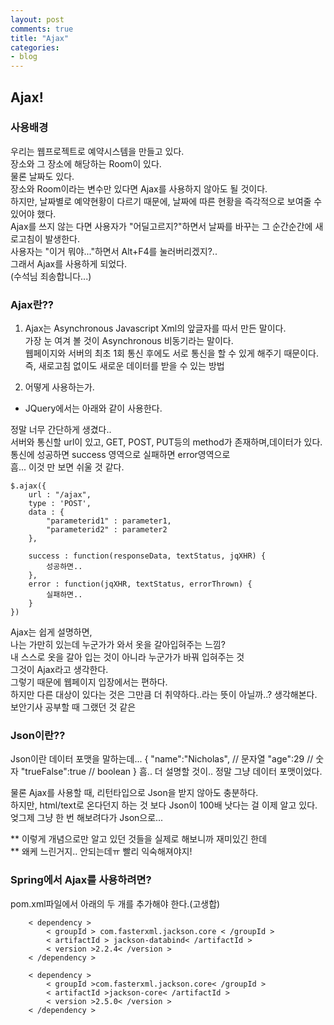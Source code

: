 ```yaml
---
layout: post
comments: true
title: "Ajax"
categories:
- blog
---
```


## Ajax!

### 사용배경
우리는 웹프로젝트로 예약시스템을 만들고 있다.<br>
장소와 그 장소에 해당하는 Room이 있다.<br>
물론 날짜도 있다.<br>
장소와 Room이라는 변수만 있다면 Ajax를 사용하지 않아도 될 것이다.<br>
하지만, 날짜별로 예약현황이 다르기 때문에, 날짜에 따른 현황을 즉각적으로 보여줄 수 있어야 했다.<br>
Ajax를 쓰지 않는 다면 사용자가 "어딜고르지?"하면서 날짜를 바꾸는 그 순간순간에 새로고침이 발생한다.<br>
사용자는 "이거 뭐야..."하면서 Alt+F4를 눌러버리겠지?..<br>
그래서 Ajax를 사용하게 되었다.<br>
(수석님 죄송합니다...)<br>

### Ajax란??
1. Ajax는 Asynchronous Javascript Xml의 앞글자를 따서 만든 말이다.<br>
가장 눈 여겨 볼 것이 Asynchronous 비동기라는 말이다.<br>
웹페이지와 서버의 최초 1회 통신 후에도 서로 통신을 할 수 있게 해주기 때문이다.<br>
즉, 새로고침 없이도 새로운 데이터를 받을 수 있는 방법<br>

2. 어떻게 사용하는가.
- JQuery에서는 아래와 같이 사용한다.



정말 너무 간단하게 생겼다..<br>
서버와 통신할 url이 있고, GET, POST, PUT등의 method가 존재하며,데이터가 있다.<br>
통신에 성공하면 success 영역으로 실패하면 error영역으로<br>
흠... 이것 만 보면 쉬울 것 같다.<br>

```
$.ajax({  
	url : "/ajax",  
	type : 'POST',  
	data : {  
		"parameterid1" : parameter1,  
		"parameterid2" : parameter2  
	},  
  
	success : function(responseData, textStatus, jqXHR) {  
		성공하면..  
	},  
	error : function(jqXHR, textStatus, errorThrown) {  
		실패하면..  
	}  
})  
```

Ajax는 쉽게 설명하면,<br>
나는 가만히 있는데 누군가가 와서 옷을 갈아입혀주는 느낌?<br>
내 스스로 옷을 갈아 입는 것이 아니라 누군가가 바꿔 입혀주는 것<br>
그것이 Ajax라고 생각한다.<br>
그렇기 때문에 웹페이지 입장에서는 편하다.<br>
하지만 다른 대상이 있다는 것은 그만큼 더 취약하다..라는 뜻이 아닐까..? 생각해본다.<br>
보안기사 공부할 때 그랬던 것 같은<br>


### Json이란??
Json이란 데이터 포맷을 말하는데...
{
	"name":"Nicholas",	// 문자열
	"age":29			// 숫자
	"trueFalse":true	// boolean
}
흠.. 더 설명할 것이.. 정말 그냥 데이터 포맷이었다.<br>

물론 Ajax를 사용할 때, 리턴타입으로 Json을 받지 않아도 충분하다.<br>
하지만, html/text로 온다던지 하는 것 보다 Json이 100배 낫다는 걸 이제 알고 있다.<br>
엊그제 그냥 한 번 해보려다가 Json으로...<br>

** 이렇게 개념으로만 알고 있던 것들을 실제로 해보니까 재미있긴 한데<br>
** 왜케 느린거지.. 안되는데ㅠ 빨리 익숙해져야지!<br>

### Spring에서 Ajax를 사용하려면?
pom.xml파일에서 아래의 두 개를 추가해야 한다.(고생합)<br>
```
	< dependency >  
		< groupId > com.fasterxml.jackson.core < /groupId >  
		< artifactId > jackson-databind< /artifactId >  
		< version >2.2.4< /version >  
	< /dependency >  
```		
```
	< dependency >  
		< groupId >com.fasterxml.jackson.core< /groupId >  
		< artifactId >jackson-core< /artifactId >  
		< version >2.5.0< /version >  
	< /dependency >  
```
